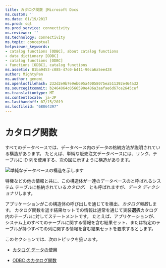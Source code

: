 ```yaml
---
title: カタログ関数 |Microsoft Docs
ms.custom: ''
ms.date: 01/19/2017
ms.prod: sql
ms.prod_service: connectivity
ms.reviewer: ''
ms.technology: connectivity
ms.topic: conceptual
helpviewer_keywords:
- catalog functions [ODBC], about catalog functions
- data dictionary [ODBC]
- catalog functions [ODBC]
- functions [ODBC], catalog functions
ms.assetid: 81ba9453-c085-47c0-b411-90ca6a5ee428
author: MightyPen
ms.author: genemi
ms.openlocfilehash: 232d2e9b7e9eb695a40058075ea511392e464a32
ms.sourcegitcommit: b2464064c0566590e486a3aafae6d67ce2645cef
ms.translationtype: MT
ms.contentlocale: ja-JP
ms.lasthandoff: 07/15/2019
ms.locfileid: "68064397"
---
```

# <a name="catalog-functions"></a>カタログ関数
すべてのデータベースでは、データベース内のデータの格納方法が説明されている構造があります。 たとえば、単純な販売注文データベースには、リンク、テーブルに ID 列を使用する、次の図に示すように構造があります。  
  
 ![単純なデータベースの構造を示します](../../../odbc/reference/develop-app/media/pr19.gif "pr19")  
  
 特権などの他の情報と共に、この構造体が一連のデータベースのと呼ばれるシステム テーブルに格納されている*カタログ、* とも呼ばれますが、*データ ディクショナリ*します。  
  
 アプリケーションがこの構造体の呼び出しを通じてを検出、*カタログ関数*します。 カタログ関数を返す結果セットでの情報は通常を通じて実装**選択**カタログ内のテーブルに対してステートメントです。 たとえば、アプリケーションが、システム上のすべてのテーブルに関する情報を含む結果セット、または特定のテーブルが持つすべての列に関する情報を含む結果セットを要求するとします。  
  
 このセクションでは、次のトピックを扱います。  
  
-   [カタログ データの使用](../../../odbc/reference/develop-app/uses-of-catalog-data.md)  
  
-   [ODBC のカタログ関数](../../../odbc/reference/develop-app/catalog-functions-in-odbc.md)
